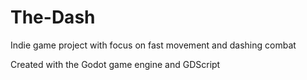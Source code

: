 # The-Dash
Indie game project with focus on fast movement and dashing combat


Created with the Godot game engine and GDScript
